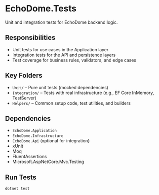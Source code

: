﻿# EchoDome.Tests

Unit and integration tests for EchoDome backend logic.

## Responsibilities

- Unit tests for use cases in the Application layer
- Integration tests for the API and persistence layers
- Test coverage for business rules, validators, and edge cases

## Key Folders

- `Unit/` – Pure unit tests (mocked dependencies)
- `Integration/` – Tests with real infrastructure (e.g., EF Core InMemory, TestServer)
- `Helpers/` – Common setup code, test utilities, and builders

## Dependencies

- `EchoDome.Application`
- `EchoDome.Infrastructure`
- `EchoDome.Api` (optional for integration)
- xUnit
- Moq
- FluentAssertions
- Microsoft.AspNetCore.Mvc.Testing

## Run Tests

```bash
dotnet test